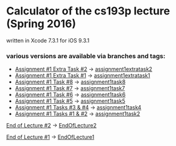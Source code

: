 # Calculator of the cs193p lecture (Spring 2016)

written in Xcode 7.3.1 for iOS 9.3.1

### various versions are available via branches and tags:

+ [Assignment #1 Extra Task #2](http://cs193p.m2m.at/cs193p-assignment-1-extra-task-2-winter-2016/) -> [assignment1extratask2](https://github.com/m2mtech/calculator-2016/tree/assignment1extratask2)
+ [Assignment #1 Extra Task #1](http://cs193p.m2m.at/cs193p-assignment-1-extra-task-1-winter-2016/) -> [assignment1extratask1](https://github.com/m2mtech/calculator-2016/tree/assignment1extratask1)
+ [Assignment #1 Task #8](http://cs193p.m2m.at/cs193p-assignment-1-task-8-winter-2016/) -> [assignment1task8](https://github.com/m2mtech/calculator-2016/tree/assignment1task8)
+ [Assignment #1 Task #7](http://cs193p.m2m.at/cs193p-assignment-1-task-7-winter-2016/) -> [assignment1task7](https://github.com/m2mtech/calculator-2016/tree/assignment1task7)
+ [Assignment #1 Task #6](http://cs193p.m2m.at/cs193p-assignment-1-task-6-winter-2016/) -> [assignment1task6](https://github.com/m2mtech/calculator-2016/tree/assignment1task6)
+ [Assignment #1 Task #5](http://cs193p.m2m.at/cs193p-assignment-1-task-5-winter-2016/) -> [assignment1task5](https://github.com/m2mtech/calculator-2016/tree/assignment1task5)
+ [Assignment #1 Tasks #3 & #4](http://cs193p.m2m.at/cs193p-assignment-1-task-3-4-winter-2016/) -> [assignment1task4](https://github.com/m2mtech/calculator-2016/tree/assignment1task4)
+ [Assignment #1 Tasks #1 & #2](http://cs193p.m2m.at/cs193p-assignment-1-task-1-2-winter-2016/) -> [assignment1task2](https://github.com/m2mtech/calculator-2016/tree/assignment1task2)

[End of Lecture #2](http://cs193p.m2m.at/cs193p-lecture-2-applying-mvc-winter-2016) -> [EndOfLecture2](https://github.com/m2mtech/calculator-2016/tree/EndOfLecture2)

[End of Lecture #1](http://cs193p.m2m.at/cs193p-lecture-1-course-overview-introduction-ios-xcode-swift-spring-2016) -> [EndOfLecture1](https://github.com/m2mtech/calculator-2016/tree/EndOfLecture1)

